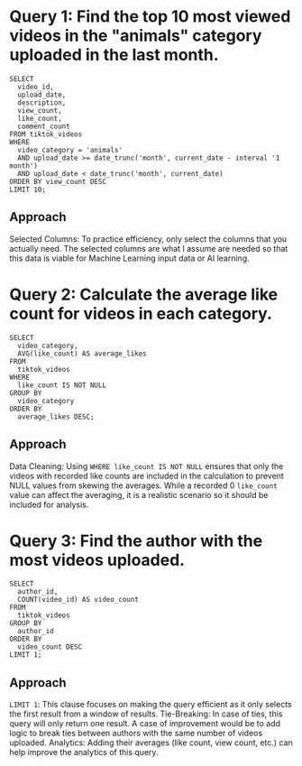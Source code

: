 # Query 1: Find the top 10 most viewed videos in the "animals" category uploaded in the last month.

```
SELECT
  video_id,
  upload_date,
  description,
  view_count,
  like_count,
  comment_count
FROM tiktok_videos
WHERE
  video_category = 'animals'
  AND upload_date >= date_trunc('month', current_date - interval '1 month')
  AND upload_date < date_trunc('month', current_date)
ORDER BY view_count DESC
LIMIT 10;
```

## Approach

Selected Columns: To practice efficiency, only select the columns that you actually need. The selected columns are what I assume are needed so that this data is viable for Machine Learning input data or AI learning.

# Query 2: Calculate the average like count for videos in each category.

```
SELECT
  video_category,
  AVG(like_count) AS average_likes
FROM
  tiktok_videos
WHERE
  like_count IS NOT NULL
GROUP BY
  video_category
ORDER BY
  average_likes DESC;
```

## Approach

Data Cleaning: Using `WHERE like_count IS NOT NULL` ensures that only the videos with recorded like counts are included in the calculation to prevent NULL values from skewing the averages. While a recorded 0 `like_count` value can affect the averaging, it is a realistic scenario so it should be included for analysis.

# Query 3: Find the author with the most videos uploaded.

```
SELECT
  author_id,
  COUNT(video_id) AS video_count
FROM
  tiktok_videos
GROUP BY
  author_id
ORDER BY
  video_count DESC
LIMIT 1;
```

## Approach

`LIMIT 1`: This clause focuses on making the query efficient as it only selects the first result from a window of results.
Tie-Breaking: In case of ties, this query will only return one result. A case of improvement would be to add logic to break ties between authors with the same number of videos uploaded.
Analytics: Adding their averages (like count, view count, etc.) can help improve the analytics of this query.
